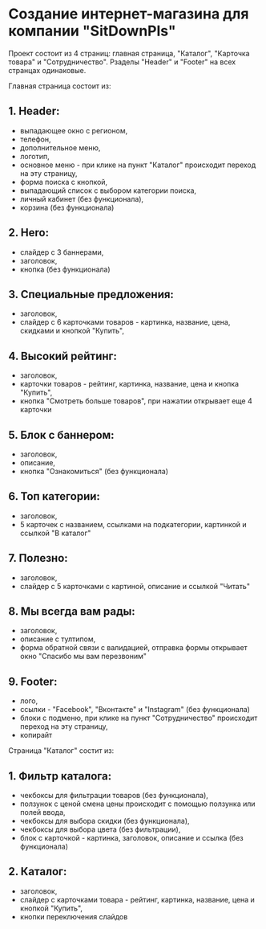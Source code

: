 # Создание интернет-магазина для компании "SitDownPls"

Проект состоит из 4 страниц: главная страница, "Каталог", "Карточка товара" и "Сотрудничество". Рзаделы "Header" и "Footer" на всех странцах одинаковые.

Главная страница состоит из:

## 1. Header:
- выпадающее окно с регионом,
- телефон,
- дополнительное меню,
- логотип,
- основное меню - при клике на пункт "Каталог" происходит переход на эту страницу,
- форма поиска с кнопкой,
- выпадающий список с выбором категории поиска,
- личный кабинет (без функционала),
- корзина (без функционала)

## 2. Hero:
- слайдер с 3 баннерами,
- заголовок,
- кнопка (без функционала)

## 3. Специальные предложения:
- заголовок,
- слайдер с 6 карточками товаров - картинка, название, цена, скидками и кнопкой "Купить",

## 4. Высокий рейтинг:
- заголовок,
- карточки товаров - рейтинг, картинка, название, цена и кнопка "Купить",
- кнопка "Смотреть больше товаров", при нажатии открывает еще 4 карточки

## 5. Блок с баннером:
- заголовок,
- описание,
- кнопка "Ознакомиться" (без функционала)

## 6. Топ категории:
- заголовок,
- 5 карточек с названием, ссылками на подкатегории, картинкой и ссылкой "В каталог"

## 7. Полезно:
- заголовок,
- слайдер с 5 карточками с картиной, описание и ссылкой "Читать"

## 8. Мы всегда вам рады:
- заголовок,
- описание с тултипом,
- форма обратной связи с валидацией, отправка формы открывает окно "Спасибо мы вам перезвоним"

## 9. Footer:
- лого,
- ссылки - "Facebook", "Вконтакте" и "Instagram" (без функционала)
- блоки с подменю, при клике на пункт "Сотрудничество" происходит переход на эту страницу, 
- копирайт

Страница "Каталог" состит из:

## 1. Фильтр каталога:
- чекбоксы для фильтрации товаров (без функционала),
- ползунок с ценой смена цены происходит с помощью ползунка или полей ввода,
- чекбоксы для выбора скидки (без функционала),
- чекбоксы для выбора цвета (без фильтрации),
- блок с карточкой - картинка, заголовок, описание и ссылка (без функционала)

## 2. Каталог:
- заголовок,
- слайдер с карточками товара - рейтинг, картинка, название, цена и кнопкой "Купить",
- кнопки переключения слайдов
